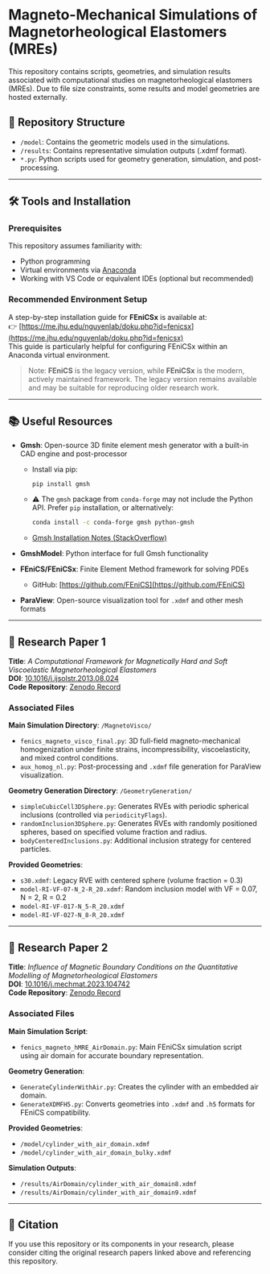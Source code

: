 # Magneto-Mechanical Simulations of Magnetorheological Elastomers (MREs)

This repository contains scripts, geometries, and simulation results associated with computational studies on magnetorheological elastomers (MREs). Due to file size constraints, some results and model geometries are hosted externally.

## 📁 Repository Structure

- `/model`: Contains the geometric models used in the simulations.
- `/results`: Contains representative simulation outputs (.xdmf format).
- `*.py`: Python scripts used for geometry generation, simulation, and post-processing.

---

## 🛠 Tools and Installation

### Prerequisites

This repository assumes familiarity with:

- Python programming
- Virtual environments via [Anaconda](https://www.anaconda.com/)
- Working with VS Code or equivalent IDEs (optional but recommended)

### Recommended Environment Setup

A step-by-step installation guide for **FEniCSx** is available at:  
👉 [https://me.jhu.edu/nguyenlab/doku.php?id=fenicsx](https://me.jhu.edu/nguyenlab/doku.php?id=fenicsx)  
This guide is particularly helpful for configuring FEniCSx within an Anaconda virtual environment.

> Note: **FEniCS** is the legacy version, while **FEniCSx** is the modern, actively maintained framework. The legacy version remains available and may be suitable for reproducing older research work.

---

## 📚 Useful Resources

- **Gmsh**: Open-source 3D finite element mesh generator with a built-in CAD engine and post-processor  
  - Install via pip:  
    ```bash
    pip install gmsh
    ```
  - ⚠️ The `gmsh` package from `conda-forge` may not include the Python API. Prefer `pip` installation, or alternatively:  
    ```bash
    conda install -c conda-forge gmsh python-gmsh
    ```
  - [Gmsh Installation Notes (StackOverflow)](https://stackoverflow.com/questions/70947216/python-cant-use-gmsh-after-installing-via-pip-and-conda)

- **GmshModel**: Python interface for full Gmsh functionality  
- **FEniCS/FEniCSx**: Finite Element Method framework for solving PDEs  
  - GitHub: [https://github.com/FEniCS](https://github.com/FEniCS)
- **ParaView**: Open-source visualization tool for `.xdmf` and other mesh formats

---

## 📄 Research Paper 1

**Title**: *A Computational Framework for Magnetically Hard and Soft Viscoelastic Magnetorheological Elastomers*  
**DOI**: [10.1016/j.ijsolstr.2013.08.024](https://doi.org/10.1016/j.ijsolstr.2013.08.024)  
**Code Repository**: [Zenodo Record](https://zenodo.org/records/5543516)

### Associated Files

**Main Simulation Directory**: `/MagnetoVisco/`

- `fenics_magneto_visco_final.py`: 3D full-field magneto-mechanical homogenization under finite strains, incompressibility, viscoelasticity, and mixed control conditions.
- `aux_homog_nl.py`: Post-processing and `.xdmf` file generation for ParaView visualization.

**Geometry Generation Directory**: `/GeometryGeneration/`

- `simpleCubicCell3DSphere.py`: Generates RVEs with periodic spherical inclusions (controlled via `periodicityFlags`).
- `randomInclusion3DSphere.py`: Generates RVEs with randomly positioned spheres, based on specified volume fraction and radius.
- `bodyCenteredInclusions.py`: Additional inclusion strategy for centered particles.

**Provided Geometries**:

- `s30.xdmf`: Legacy RVE with centered sphere (volume fraction = 0.3)
- `model-RI-VF-07-N_2-R_20.xdmf`: Random inclusion model with VF = 0.07, N = 2, R = 0.2
- `model-RI-VF-017-N_5-R_20.xdmf`
- `model-RI-VF-027-N_8-R_20.xdmf`

---

## 📄 Research Paper 2

**Title**: *Influence of Magnetic Boundary Conditions on the Quantitative Modelling of Magnetorheological Elastomers*  
**DOI**: [10.1016/j.mechmat.2023.104742](https://doi.org/10.1016/j.mechmat.2023.104742)  
**Code Repository**: [Zenodo Record](https://zenodo.org/records/8129310)

### Associated Files

**Main Simulation Script**:

- `fenics_magneto_hMRE_AirDomain.py`: Main FEniCSx simulation script using air domain for accurate boundary representation.

**Geometry Generation**:

- `GenerateCylinderWithAir.py`: Creates the cylinder with an embedded air domain.
- `GenerateXDMFH5.py`: Converts geometries into `.xdmf` and `.h5` formats for FEniCS compatibility.

**Provided Geometries**:

- `/model/cylinder_with_air_domain.xdmf`
- `/model/cylinder_with_air_domain_bulky.xdmf`

**Simulation Outputs**:

- `/results/AirDomain/cylinder_with_air_domain8.xdmf`
- `/results/AirDomain/cylinder_with_air_domain9.xdmf`

---

## 🧪 Citation

If you use this repository or its components in your research, please consider citing the original research papers linked above and referencing this repository.
